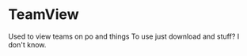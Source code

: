 TeamView
========

Used to view teams on po and things
To use just download and stuff? I don't know.
